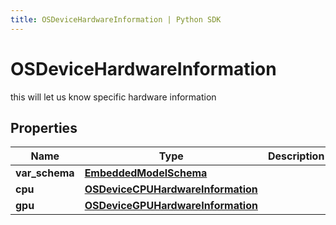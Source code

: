 ```yaml
---
title: OSDeviceHardwareInformation | Python SDK
---
```


# OSDeviceHardwareInformation

this will let us know specific hardware information

## Properties

Name | Type | Description | Notes
------------ | ------------- | ------------- | -------------
**var_schema** | [**EmbeddedModelSchema**](EmbeddedModelSchema) |  | [optional] 
**cpu** | [**OSDeviceCPUHardwareInformation**](OSDeviceCPUHardwareInformation) |  | [optional] 
**gpu** | [**OSDeviceGPUHardwareInformation**](OSDeviceGPUHardwareInformation) |  | [optional] 


